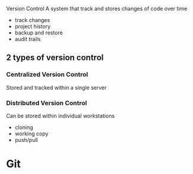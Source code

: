 Version Control
A system that track and stores changes of code over time
- track changes
- project history
- backup and restore
- audit trails

## 2 types of version control

### Centralized Version Control
Stored and tracked within a single server

### Distributed Version Control
Can be stored within individual workstations
- cloning
- working copy
- push/pull

# Git
